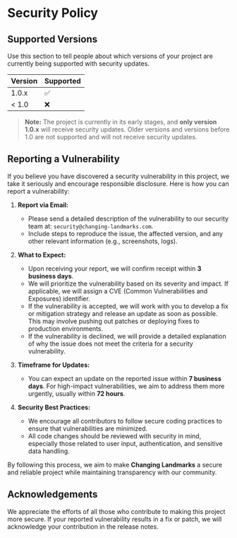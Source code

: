 # Security Policy

## Supported Versions

Use this section to tell people about which versions of your project are currently being supported with security updates.

| Version | Supported          |
| ------- | ------------------ |
| 1.0.x   | :white_check_mark: |
| < 1.0   | :x:                |

> **Note:** The project is currently in its early stages, and **only version 1.0.x** will receive security updates. Older versions and versions before 1.0 are not supported and will not receive security updates.

## Reporting a Vulnerability

If you believe you have discovered a security vulnerability in this project, we take it seriously and encourage responsible disclosure. Here is how you can report a vulnerability:

1. **Report via Email:**
   - Please send a detailed description of the vulnerability to our security team at: `security@changing-landmarks.com`.
   - Include steps to reproduce the issue, the affected version, and any other relevant information (e.g., screenshots, logs).

2. **What to Expect:**
   - Upon receiving your report, we will confirm receipt within **3 business days**.
   - We will prioritize the vulnerability based on its severity and impact. If applicable, we will assign a CVE (Common Vulnerabilities and Exposures) identifier.
   - If the vulnerability is accepted, we will work with you to develop a fix or mitigation strategy and release an update as soon as possible. This may involve pushing out patches or deploying fixes to production environments.
   - If the vulnerability is declined, we will provide a detailed explanation of why the issue does not meet the criteria for a security vulnerability.

3. **Timeframe for Updates:**
   - You can expect an update on the reported issue within **7 business days**. For high-impact vulnerabilities, we aim to address them more urgently, usually within **72 hours**.

4. **Security Best Practices:**
   - We encourage all contributors to follow secure coding practices to ensure that vulnerabilities are minimized. 
   - All code changes should be reviewed with security in mind, especially those related to user input, authentication, and sensitive data handling.

By following this process, we aim to make **Changing Landmarks** a secure and reliable project while maintaining transparency with our community.

## Acknowledgements

We appreciate the efforts of all those who contribute to making this project more secure. If your reported vulnerability results in a fix or patch, we will acknowledge your contribution in the release notes.
